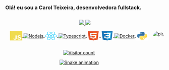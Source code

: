 ### Olá! eu sou a Carol Teixeira, desenvolvedora fullstack.

##

<div align="center">
  <a href="https://github.com/caroolt">
  <img height="160em" src="https://github-readme-stats.vercel.app/api?username=caroolt&show_icons=true&theme=midnight-purple&include_all_commits=true&count_private=true"/>
  <img height="160em" src="https://github-readme-stats.vercel.app/api/top-langs/?username=caroolt&layout=compact&theme=midnight-purple"/>
</div>

<div style="display: inline_block" align="center"><br/>
  <img align="center" alt="Js" height="30" width="40" src="https://raw.githubusercontent.com/devicons/devicon/master/icons/javascript/javascript-plain.svg">
  <img  align="center" alt="Nodejs" height="30" width="40" src="https://cdn.jsdelivr.net/gh/devicons/devicon/icons/nodejs/nodejs-original.svg" />
  <img align="center" alt="React" height="30" width="40" src="https://raw.githubusercontent.com/devicons/devicon/master/icons/react/react-original.svg">
  <img align="center" alt="Typescript" height="30" width="40" src="https://cdn.jsdelivr.net/gh/devicons/devicon/icons/typescript/typescript-original.svg">
  <img align="center" alt="HTML" height="30" width="40" src="https://raw.githubusercontent.com/devicons/devicon/master/icons/html5/html5-original.svg">
  <img align="center" alt="CSS" height="30" width="40" src="https://raw.githubusercontent.com/devicons/devicon/master/icons/css3/css3-original.svg">
  <img align="center" alt="Docker" height="30" width="40"  src="https://cdn.jsdelivr.net/gh/devicons/devicon/icons/docker/docker-plain-wordmark.svg" />
  <img align="center" alt="Python" height="30" width="40" src="https://raw.githubusercontent.com/devicons/devicon/master/icons/python/python-original.svg">
  <img align="right" alt="pic" height="155" style="border-radius:50px;" src="https://cdn.discordapp.com/avatars/471508412950380564/28ce138334c9c0fa50d4bb7199b8fdeb.webp?width=467&height=467">
</div>

 ##

<!--START_SECTION:waka-->
<div align="center">

![Visitor count](https://shields-io-visitor-counter.herokuapp.com/badge?page=caroolt.caroolt&label=Visitors&labelColor=7F3ACE&logo=GitHub&logoColor=000000&color=6A0DAD&style=for-the-badge)
  
![Snake animation](https://github.com/caroolt/caroolt/blob/master/dist/github-user-contribution.svg)

</div>
<!---
caroolt/caroolt is a ✨ special ✨ repository because its `README.md` (this file) appears on your GitHub profile.
You can click the Preview link to take a look at your changes.
--->
